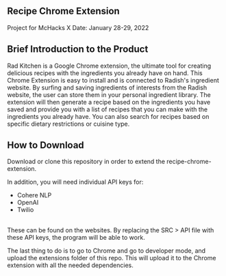 ## Recipe Chrome Extension
Project for McHacks X
Date: January 28-29, 2022

## Brief Introduction to the Product
Rad Kitchen is a Google Chrome extension, the ultimate tool for creating delicious recipes with the ingredients you already have on hand. This Chrome Extension is easy to install and is connected to Radish's ingredient website. By surfing and saving ingredients of interests from the Radish website, the user can store them in your personal ingredient library. The extension will then generate a recipe based on the ingredients you have saved and provide you with a list of recipes that you can make with the ingredients you already have. You can also search for recipes based on specific dietary restrictions or cuisine type. 

## How to Download
Download or clone this repository in order to extend the recipe-chrome-extension.

In addition, you will need individual API keys for:
- Cohere NLP
- OpenAI
- Twilio

</br>
These can be found on the websites. By replacing the SRC > API file with these API keys, the program will be able to work.

The last thing to do is to go to Chrome and go to developer mode, and upload the extensions folder of this repo. This will upload it to the Chrome extension with all the needed dependencies.
